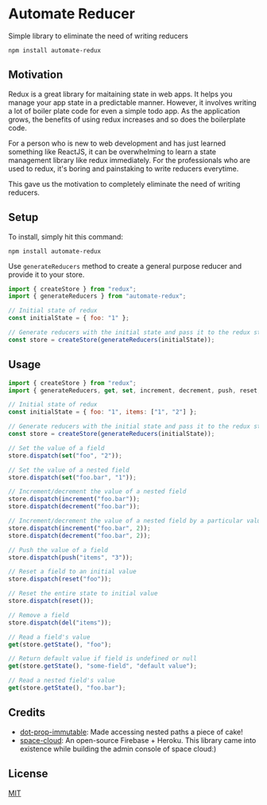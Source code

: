 # Automate Reducer

Simple library to eliminate the need of writing reducers

```
npm install automate-redux
```

## Motivation

Redux is a great library for maitaining state in web apps. It helps you manage your app state in a predictable manner.
However, it involves writing a lot of boiler plate code for even a simple todo app. As the application grows, the benefits of using redux increases and so does the boilerplate code.

For a person who is new to web development and has just learned something like ReactJS, it can be overwhelming to learn a state management library like redux immediately. For the professionals who are used to redux, it's boring and painstaking to write reducers everytime.

This gave us the motivation to completely eliminate the need of writing reducers. 

## Setup

To install, simply hit this command:
```
npm install automate-redux
```
Use `generateReducers` method to create a general purpose reducer and provide it to your store.

```js
import { createStore } from "redux";
import { generateReducers } from "automate-redux";

// Initial state of redux
const initialState = { foo: "1" };

// Generate reducers with the initial state and pass it to the redux store
const store = createStore(generateReducers(initialState));
```

## Usage

```js
import { createStore } from "redux";
import { generateReducers, get, set, increment, decrement, push, reset, del} from "automate-redux";

// Initial state of redux
const initialState = { foo: "1", items: ["1", "2"] };

// Generate reducers with the initial state and pass it to the redux store
const store = createStore(generateReducers(initialState));

// Set the value of a field
store.dispatch(set("foo", "2"));

// Set the value of a nested field
store.dispatch(set("foo.bar", "1"));

// Increment/decrement the value of a nested field
store.dispatch(increment("foo.bar"));
store.dispatch(decrement("foo.bar"));

// Increment/decrement the value of a nested field by a particular value 
store.dispatch(increment("foo.bar", 2));
store.dispatch(decrement("foo.bar", 2));

// Push the value of a field
store.dispatch(push("items", "3"));

// Reset a field to an initial value
store.dispatch(reset("foo"));

// Reset the entire state to initial value
store.dispatch(reset());

// Remove a field
store.dispatch(del("items"));

// Read a field's value
get(store.getState(), "foo");

// Return default value if field is undefined or null
get(store.getState(), "some-field", "default value");

// Read a nested field's value
get(store.getState(), "foo.bar");
```

## Credits
- [dot-prop-immutable](https://github.com/debitoor/dot-prop-immutable): Made accessing nested paths a piece of cake!
- [space-cloud](https:github.com/spaceuptech/space-cloud): An open-source Firebase + Heroku. This library came into existence while building the admin console of space cloud:)

## License

[MIT](http://opensource.org/licenses/MIT)
